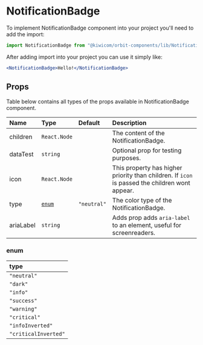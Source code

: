 # NotificationBadge

To implement NotificationBadge component into your project you'll need to add the import:

```jsx
import NotificationBadge from "@kiwicom/orbit-components/lib/NotificationBadge";
```

After adding import into your project you can use it simply like:

```jsx
<NotificationBadge>Hello!</NotificationBadge>
```

## Props

Table below contains all types of the props available in NotificationBadge component.

| Name      | Type            | Default     | Description                                                                                    |
| :-------- | :-------------- | :---------- | :--------------------------------------------------------------------------------------------- |
| children  | `React.Node`    |             | The content of the NotificationBadge.                                                          |
| dataTest  | `string`        |             | Optional prop for testing purposes.                                                            |
| icon      | `React.Node`    |             | This property has higher priority than children. If `icon` is passed the children wont appear. |
| type      | [`enum`](#enum) | `"neutral"` | The color type of the NotificationBadge.                                                       |
| ariaLabel | `string`        |             | Adds prop adds `aria-label` to an element, useful for screenreaders.                           |

### enum

| type                 |
| :------------------- |
| `"neutral"`          |
| `"dark"`             |
| `"info"`             |
| `"success"`          |
| `"warning"`          |
| `"critical"`         |
| `"infoInverted"`     |
| `"criticalInverted"` |
